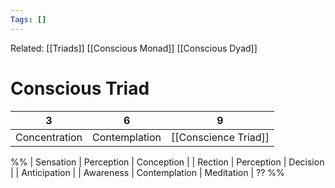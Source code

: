 ```yaml
---
Tags: []
---
```

Related: [[Triads]] [[Conscious Monad]] [[Conscious Dyad]]
# Conscious Triad

| 3 | 6 | 9 |
|---|---|---|
| Concentration | Contemplation | [[Conscience Triad]] |


%%
| Sensation | Perception | Conception | 
| Rection | Perception | Decision |
| Anticipation | 
| Awareness | Contemplation | Meditation | ??
%%
